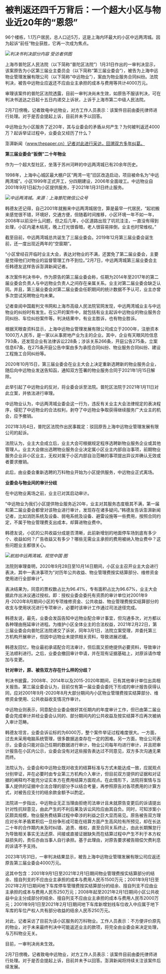 # 被判返还四千万背后：一个超大小区与物业近20年的“恩怨”

96个楼栋，1.1万户居民，总人口近5万，这是上海内环最大的小区中远两湾城。因为起诉“前任”物业获胜，它再一次成为焦点。

![](https://inews.gtimg.com/newsapp_match/0/15649482966/0)_判决书判决部分内容 受访者供图_

上海市普陀区人民法院（以下简称“普陀区法院”）1月31日作出的一审判决显示，该案原告为小区第三届业主委员会（以下简称“第三届业委会”），被告为上海中远物业管理发展有限公司（以下简称“中远物业”），案由为物业服务合同纠纷。法院判决，被告中远物业应返还不应由业主承担的成本与费用等共计4000万元。

审理该案件的普陀区法院透露，目前一审判决尚未生效，如原告不服该判决，可在判决书送达之日起十五日内递交上诉状，上诉于上海市第二中级人民法院。

2月7日傍晚，记者致电中远物业，对方工作人员表示：该案件目前由委托律师进行处理。对于是否会提起上诉，目前并未予以回答。

中远物业为小区服务了近20年，其与业委会的矛盾从何产生？为何被判返还4000万？起诉举证过程中，业委会又经历了什么？

澎湃新闻（www.thepaper.cn）记者对此进行采访，回溯双方多年纠葛。

**第三届业委会“扳倒”二十年物业**

作为一个超大型社区，坐落于苏州河畔的中远两湾城已有20余年历史。

1998年，上海中心城区最大棚户区“两湾一宅”旧区改造启动，项目被命名为“中远两湾城”。小区1999年正式开工，分四期建设，2006年全面竣工。中远物业自2001年9月1日起为小区提供服务，于2021年1月31日终止服务。

![](https://inews.gtimg.com/newsapp_bt/0/15652860185/1000)_中远两湾城。来源：上海普陀微信公众号_

韩德友还记得，自己2001年就搬来中远两湾城居住，算是最早一代居民，“起初搬来感觉很不错，环境好，交通方便，但随着时间推移，小区环境一年不如一年，2008年以前没什么问题，但之后几年，小区道路出现了坑坑洼洼，一直没有得到处理，小区内灌木枯死，晚上灯光很昏暗，老人很容易摔倒，业主也时常维权。”

截至目前，中远两湾城总共诞生了三届业委会。2019年12月第三届业委会诞生前，还一度出现近两年的“空窗期”。

“小区曾经召开临时业主大会，表达对物业的不满，还罢免了第二届业委会，主要是觉得他们对物业的监督管理工作不到位。”2月7日，中远两湾城第三届业委会主任韩德友这样告诉澎湃新闻记者。

本次案件判决书中，作为原告的第三届业委会称，任期为2014年至2017年的第二届业委会负责人与中远物业负责人之间存在亲属关系。业主对第二届业委会缺乏认同。并且，第三届业委会对第二届业委会任职期间的统计数据不予认可，业主亦曾多次尝试另聘物业均未果。

记者查阅中国裁判文书网和上海市高级人民法院官网发现，中远两湾城业主与中远物业的纠纷时有发生。在公开的案件中，就包括有业主起诉中远物业的物业服务合同纠纷、车位纠纷案件等。判决结果中，有业主胜诉，也有物业胜诉。

根据天眼查资料显示，上海中远物业管理发展有限公司成立于2000年，注册资本1000万人民币，是一家以从事房地产业为主的企业。其中，企业有天眼风险信息793条，还发现企业有法律诉讼228条；涉诉关系266条，开庭公告275条，立案信息67条，在275条开庭公告中案由多为承揽合同纠纷、物业服务合同纠纷、建设工程施工合同纠纷等。

2020年10月15日，第三届业委会在业主大会上决定重新选聘新的物业服务企业，随后向中远物业发送告知函，通知双方签署的物业服务合同于2021年1月15日解除。

此举引起了中远物业的反对，将业委会诉至法院。普陀区法院于2021年1月11日对此立案，并依法进行审理。

中远物业认为，中远两湾城业委会这一行为，违反有关业主大会法律规定的表决程序，侵犯了中远物业的合法权利，剥夺了中远物业争取获得继续服务广大业主的机会，应予撤销。

2021年3月4日，普陀区法院作出民事裁定：驳回原告上海中远物业管理发展有限公司的起诉。

法院认为，业主大会成立后，业主大会可根据规定程序选聘新物业服务企业或其他管理人。业主大会做出选聘物业服务企业决定属小区业主内部自治事项，前期物业服务企业非小区业主，无权对属于小区内部自治范畴的事项提出异议并确认无效或者要求撤销。

此后，由业委会重新选聘的万科物业开始为小区提供服务，中远物业正式离场。

**业委会与物业间的审计分歧**

在中远物业离场之前，业主已对其启动审计。

“中远物业为我们小区提供物业服务近20年，业主对其服务态度极其不满，第一届和第二届业委会都曾对该物业进行审计，发现存在诸多疑问。”韩德友告诉澎湃新闻记者，比如消防系统及设备、弱电系统及设备、避雷设施等一些费用，按照合同约定，不属于物业管理费支出成本，却算进物业费中。

韩德友说，小区的公共收益分成是否清晰，此前新增划的地面停车场到底有多少个、收益如何？广告收益又有多少？哪些无需业主承担的费用被纳入物业费中？这些问题业主都很关心。

![](https://inews.gtimg.com/newsapp_bt/0/15649482778/1000)_航拍中远两湾城。视觉中国 图_

法院则审理查明，2020年9月28日至10月14日期间，小区业主召开业主大会进行表决，其中一表决事项为“对历年公共收益、物业管理费按实结算部分、维修资金使用进行全部审计”。

表决结果为，同意的票权数占比为96.41%，专有面积占比为96.67%，业主大会据此作出决议通过授权。即：授权业委会委托有资质的审计单位对2001年9月-2020年8月期间小区的专项维修资金、公共收益、物业管理费按实结算部分的收支与使用状况进行专项审计，必要时该审计工作通过司法途径完成。

韩德友说，最先，业委会发函告知中远物业配合审计事宜，但沟通多次，对方都以各种理由拖延审计进程。为维护小区全体业主的合法权益，2021年2月22日，第三届业委会向普陀区法院递交了诉状，同年3月1日，法院立案受理，并委托第三方机构开展审计，但因中远物业未提供相关资料，导致进展迟缓。

韩德友回忆，物业最初承诺配合司法审计，但后面又拒绝提供必要资料，导致审计无法顺利进行。之后，业委会撤回审计申请，并在现有证据基础上，对原诉请作增加与变更。

**针对审计，原、被告双方存在什么样的分歧？**

判决书披露，2008年、2014年以及2015-2020年期间，已有其他审计单位出具相关报告。第三届业委会认为，目前仅有第一届业委会委托下形成的审计报告获得认同，应对2001年9月-2020年8月大部分期间内小区物业管理费按实结算部分、维修资金使用、公共收益收支情况作审计。

中远物业则表示，同意配合业委会做好其任期内的年度审计工作，但已由第二届业委会完成审计并经业委会认同的、部分期间内的公共收益及按实结算不应再次被纳入审计范畴。

韩德友坦言，业委会诉讼标的为6000万，整个案件举证过程难度很大。一方面，过去未采用电脑系统管理，很多数据追查存在一定的困难。另一方面，物业公司表示，业委会只能对自己任期的数据进行审计，物业公司每年均进行审计，并且把审计报告在小区内公示，业委会没有对这些报告表达过不同意见，双方多次沟通无果而终。

法院认为，业委会和中远物业既对收支的结算标准与方式未能达成一致，应就观点分别举证，并在必要时由专业第三方机构介入审计，但目前双方提供的证据和对证据的阐释均不能充分证实本方在费用结算方面观点。在此情形下，法院将案情与当事人提供的证据中合法合理的部分予以结合考量，再参照原告对各项费用的计算方式，对被告应支付的结余款金额予以酌定。

法院进一步指出，中远物业无正当理由拒绝司法审计且未就原告变更后的诉请提出针对性抗辩意见，由此产生的不利后果及诉讼风险应由其自负。同时，可知涉案小区颇具规模，物业服务费结算过程中牵涉的利益之巨大显而易见。原告被告双方理应对长年矛盾累积后一旦纷争形成可能在结算方面产生高风险有所预见，却在长达二十年的合作期内未及时纠错、追责、维权，直至合同关系终止，由此长期懈怠行为导致相关事实无法还原、间接或直接证据缺失而在结算过程中产生不利于本方权益损失的，责任亦由当事人自行承担。基于此理由，对原告要求被告赔偿欠费利息的诉请不予支持。

2023年1月31日，一审判决结果显示，被告上海中远物业管理发展有限公司应返还原告第三届业委会4000万元。

这其中包含：2001年9月1日至2021年2月1日期间物业管理费按实结算部分的结余、擅自列支的不应由业主承担的成本与费用人民币1500万元；2001年9月1日至2021年2月1日期间地下车库停车管理费按实结算部分的结余、擅自列支不应由业主承担的成本与费用人民币250万元；2008年起至2021年2月1日期间小区公共收益中业主分成部分的结余、擅自列支不应由业主承担的成本与费用人民币2000万元；2001年9月1日至2021年2月1日期间地下车库新增划线车位收入中应属于地下车库的车位产权人共有部分收益的结余人民币250万元。

对此，记者采访了目前为该小区服务的万科物业。工作人员表示：不方便评价原先的物业，对于未来最终判决中可能返还业主的款项，将完全由业委会来决定处理，与万科物业无关。

目前，一审判决尚未生效。

2月7日傍晚，记者致电中远物业，对方工作人员表示：该案件目前由委托律师进行处理。对于是否会提起上诉，目前并未予以回答。澎湃新闻将持续关注该案件后续发展。

